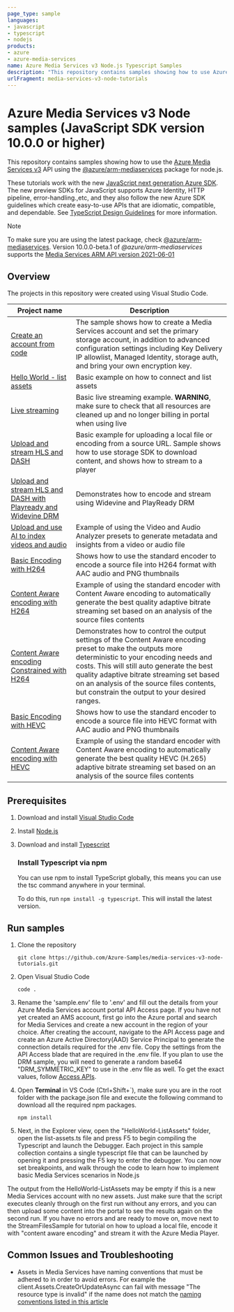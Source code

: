 ```yaml
---
page_type: sample
languages:
- javascript
- typescript
- nodejs
products:
- azure
- azure-media-services
name: Azure Media Services v3 Node.js Typescript Samples
description: "This repository contains samples showing how to use Azure Media Services v3 API using Node.js and Typescript"
urlFragment: media-services-v3-node-tutorials
---
```


# Azure Media Services v3 Node samples (JavaScript SDK version 10.0.0 or higher)

This repository contains samples showing how to use the [Azure Media Services v3](https://docs.microsoft.com/azure/media-services/latest/media-services-overview) API using the [@azure/arm-mediaservices](https://www.npmjs.com/package/@azure/arm-mediaservices) package for node.js.

These tutorials work with the new [JavaScript next generation Azure SDK](https://github.com/Azure/azure-sdk-for-js/blob/main/documentation/next-generation-quickstart.md).
The new preview SDKs for JavaScript supports Azure Identity, HTTP pipeline, error-handling.,etc, and they also follow the new Azure SDK guidelines which create easy-to-use APIs that are idiomatic, compatible, and dependable. 
See [TypeScript Design Guidelines](https://azure.github.io/azure-sdk/typescript_design.html) for more information.

> [!NOTE]
> To make sure you are using the latest package, check [@azure/arm-mediaservices](https://www.npmjs.com/package/@azure/arm-mediaservices).
> Version 10.0.0-beta.1 of *@azure/arm-mediaservices* supports the [Media Services ARM API version 2021-06-01](https://github.com/Azure/azure-rest-api-specs/tree/main/specification/mediaservices/resource-manager/Microsoft.Media/stable/2021-06-01)

## Overview

The projects in this repository were created using Visual Studio Code.

|Project name|Description|
|---|---|
|[Create an account from code](/Account/CreateAccount)|The sample shows how to create a Media Services account and set the primary storage account, in addition to advanced configuration settings including Key Delivery IP allowlist, Managed Identity, storage auth, and bring your own encryption key.|
|[Hello World - list assets](/HelloWorld-ListAssets/index.ts)|Basic example on how to connect and list assets |
|[Live streaming](/Live/index.ts)| Basic live streaming example. **WARNING**, make sure to check that all resources are cleaned up and no longer billing in portal when using live|
|[Upload and stream HLS and DASH](/StreamFilesSample/index.ts)| Basic example for uploading a local file or encoding from a source URL. Sample shows how to use storage SDK to download content, and shows how to stream to a player |
|[Upload and stream HLS and DASH with Playready and Widevine DRM](/StreamFilesWithDRMSample/index.ts)| Demonstrates how to encode and stream using Widevine and PlayReady DRM |
|[Upload and use AI to index videos and audio](/VideoIndexerSample/index.ts)| Example of using the Video and Audio Analyzer presets to generate metadata and insights from a video or audio file |
|[Basic Encoding with H264](/VideoEncoding/Encoding_H264/index.ts)| Shows how to use the standard encoder to encode a source file into H264 format with AAC audio and PNG thumbnails |
|[Content Aware encoding with H264](/VideoEncoding/Encoding_H264_ContentAware/index.ts)| Example of using the standard encoder with Content Aware encoding to automatically generate the best quality adaptive bitrate streaming set based on an analysis of the source files contents|
|[Content Aware encoding Constrained with H264](/VideoEncoding/Encoding_H264_ContentAware_Constrained/index.ts)| Demonstrates how to control the output settings of the Content Aware encoding preset to make the outputs more deterministic to your encoding needs and costs. This will still auto generate the best quality adaptive bitrate streaming set based on an analysis of the source files contents, but constrain the output to your desired ranges.|
|[Basic Encoding with HEVC](/VideoEncoding/Encoding_HEVC/index.ts)| Shows how to use the standard encoder to encode a source file into HEVC format with AAC audio and PNG thumbnails |
|[Content Aware encoding with HEVC](/VideoEncoding/Encoding_HEVC_ContentAware/index.ts)| Example of using the standard encoder with Content Aware encoding to automatically generate the best quality HEVC (H.265) adaptive bitrate streaming set based on an analysis of the source files contents|

## Prerequisites
1. Download and install [Visual Studio Code](https://code.visualstudio.com/Download)
2. Install [Node.js](https://nodejs.org/en/download/)
3. Download and install [Typescript](https://www.typescriptlang.org/download)

    ### Install Typescript via npm
    You can use npm to install TypeScript globally, this means you can use the tsc command anywhere in your terminal.
    
    To do this, run ```npm install -g typescript```. This will install the latest version.
    

## Run samples

1. Clone the repository

    ```git clone https://github.com/Azure-Samples/media-services-v3-node-tutorials.git ```

2. Open Visual Studio Code

    ``` code . ```

4. Rename the 'sample.env' file to '.env' and fill out the details from your Azure Media Services account portal API Access page. If you have not yet created an AMS account, first go into the Azure portal and search for Media Services and create a new account in the region of your choice. After creating the account, navigate to the API Access page and create an Azure Active Directory(AAD) Service Principal to generate the connection details required for the .env file. Copy the settings from the API Access blade that are required in the .env file.
If you plan to use the DRM sample, you will need to generate a random base64 "DRM_SYMMETRIC_KEY" to use in the .env file as well. 
To get the exact values, follow [Access APIs](https://docs.microsoft.com/azure/media-services/latest/access-api-cli-how-to).

5. Open **Terminal** in VS Code (Ctrl+Shift+`), make sure you are in the root folder with the package.json file and execute the following command to download all the required npm packages.

    ```
    npm install 
    ```

6. Next, in the Explorer view, open the "HelloWorld-ListAssets" folder, open the list-assets.ts file and press F5 to begin compiling the Typescript and launch the Debugger. Each project in this sample collection contains a single typescript file that can be launched by opening it and pressing the F5 key to enter the debugger. You can now set breakpoints, and walk through the code to learn how to implement basic Media Services scenarios in Node.js

The output from the HelloWorld-ListAssets may be empty if this is a new Media Services account with no new assets.  Just make sure that the script executes cleanly through on the first run without any errors, and you can then upload some content into the portal to see the results again on the second run.  If you have no errors and are ready to move on, move next to the StreamFilesSample for tutorial on how to upload a local file, encode it with "content aware encoding" and stream it with the Azure Media Player.

## Common Issues and Troubleshooting

* Assets in Media Services have naming conventions that must be adhered to in order to avoid errors. For example the client.Assets.CreateOrUpdateAsync can fail with message "The resource type is invalid" if the name does not match the [naming conventions listed in this article](https://docs.microsoft.com/en-us/azure/media-services/latest/media-services-apis-overview#naming-conventions)

